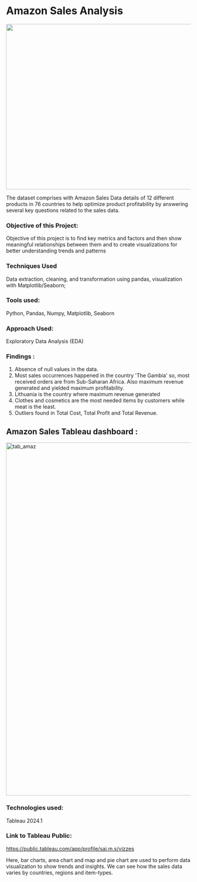# Amazon Sales Analysis    
<img src="https://www.theindianwire.com/wp-content/uploads/2020/08/Amazon-1.jpg" width="1000" height="450" />  

The dataset comprises with Amazon Sales Data details of 12 different products in 76 countries to help optimize product profitability by answering several key questions related to the sales data.

### Objective of this Project:
Objective of this project is to find key metrics and factors and then show meaningful relationships between them and to create visualizations for better understanding trends and patterns

### Techniques Used
Data extraction, cleaning, and transformation using pandas, visualization with Matplotlib/Seaborn;    

### Tools used:
Python, Pandas, Numpy, Matplotlib, Seaborn

### Approach Used:
Exploratory Data Analysis (EDA)

### Findings :
1. Absence of null values in the data.
2. Most sales occurrences happened in the country 'The Gambia' so, most received orders are from Sub-Saharan Africa. Also maximum revenue generated and yielded maximum 
   profitability.
3. Lithuania is the country where maximum revenue generated
4. Clothes and cosmetics are the most needed items by customers while meat is the least.
5. Outliers found in Total Cost, Total Profit and Total Revenue.  

## Amazon Sales Tableau dashboard :

<img width="960" alt="tab_amaz" src="https://github.com/saithasai/Amazon_Sales_Analysis/assets/84937491/c935c228-d048-44d5-bbe7-df9cf8178766">

### Technologies used:
Tableau 2024.1

### Link to Tableau Public:
https://public.tableau.com/app/profile/sai.m.s/vizzes

Here, bar charts, area chart and map and pie chart are used to perform data visualization to show trends and insights. We can see how the sales data varies by countries, regions and item-types.

